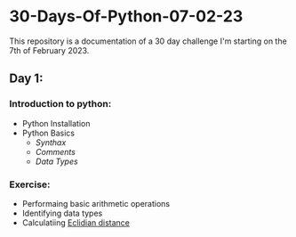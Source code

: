 # 30-Days-Of-Python-07-02-23
This repository is a documentation of a 30 day challenge I'm starting on the 7th of February 2023.

## Day 1:
### Introduction to python:
  - Python Installation
  - Python Basics
    - _Synthax_
    - _Comments_
    - _Data Types_
### Exercise:
  - Performaing basic arithmetic operations
  - Identifying data types
  - Calculatiing [Eclidian distance](https://en.wikipedia.org/wiki/Euclidean_distance#:~:text=In%20mathematics%2C%20the%20Euclidean%20distance,being%20called%20the%20Pythagorean%20distance.)
